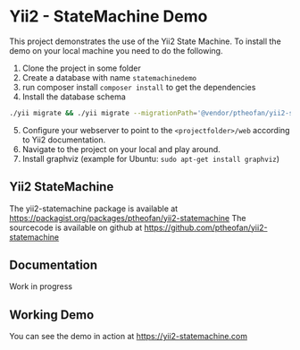 # Yii2 - StateMachine Demo


This project demonstrates the use of the Yii2 State Machine. To install the demo on your local machine you need to
do the following.

1. Clone the project in some folder
2. Create a database with name `statemachinedemo`
3. run composer install `composer install` to get the dependencies
4. Install the database schema
```bash
./yii migrate && ./yii migrate --migrationPath='@vendor/ptheofan/yii2-statemachine/migrations/'
```
5. Configure your webserver to point to the `<projectfolder>/web` according to Yii2 documentation.
6. Navigate to the project on your local and play around.
7. Install graphviz (example for Ubuntu: `sudo apt-get install graphviz`)


## Yii2 StateMachine
The yii2-statemachine package is available at https://packagist.org/packages/ptheofan/yii2-statemachine
The sourcecode is available on github at https://github.com/ptheofan/yii2-statemachine


## Documentation
Work in progress


## Working Demo
You can see the demo in action at https://yii2-statemachine.com
